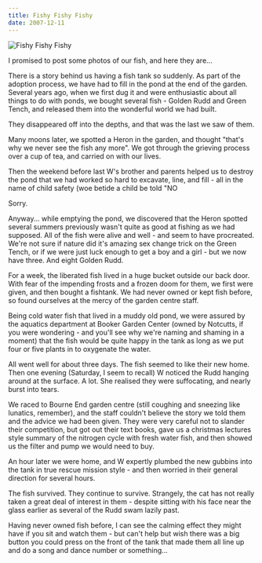 ```yaml
---
title: Fishy Fishy Fishy
date: 2007-12-11
---
```


![Fishy Fishy Fishy](https://source.unsplash.com/jpkvklXwt98/1600x900)

I promised to post some photos of our fish, and here they are...

There is a story behind us having a fish tank so suddenly. As part of the adoption process, we have had to fill in the pond at the end of the garden. Several years ago, when we first dug it and were enthusiastic about all things to do with ponds, we bought several fish - Golden Rudd and Green Tench, and released them into the wonderful world we had built.

They disappeared off into the depths, and that was the last we saw of them.

Many moons later, we spotted a Heron in the garden, and thought "that's why we never see the fish any more". We got through the grieving process over a cup of tea, and carried on with our lives.

Then the weekend before last W's brother and parents helped us to destroy the pond that we had worked so hard to excavate, line, and fill - all in the name of child safety (woe betide a child be told "NO 

Sorry.

Anyway... while emptying the pond, we discovered that the Heron spotted several summers previously wasn't quite as good at fishing as we had supposed. All of the fish were alive and well - and seem to have procreated. We're not sure if nature did it's amazing sex change trick on the Green Tench, or if we were just luck enough to get a boy and a girl - but we now have three. And eight Golden Rudd.

For a week, the liberated fish lived in a huge bucket outside our back door. With fear of the impending frosts and a frozen doom for them, we first were given, and then bought a fishtank. We had never owned or kept fish before, so found ourselves at the mercy of the garden centre staff.

Being cold water fish that lived in a muddy old pond, we were assured by the aquatics department at Booker Garden Center (owned by Notcutts, if you were wondering - and you'll see why we're naming and shaming in a moment) that the fish would be quite happy in the tank as long as we put four or five plants in to oxygenate the water.

All went well for about three days. The fish seemed to like their new home. Then one evening (Saturday, I seem to recall) W noticed the Rudd hanging around at the surface. A lot. She realised they were suffocating, and nearly burst into tears.

We raced to Bourne End garden centre (still coughing and sneezing like lunatics, remember), and the staff couldn't believe the story we told them and the advice we had been given. They were very careful not to slander their competition, but got out their text books, gave us a christmas lectures style summary of the nitrogen cycle with fresh water fish, and then showed us the filter and pump we would need to buy.

An hour later we were home, and W expertly plumbed the new gubbins into the tank in true rescue mission style - and then worried in their general direction for several hours.

The fish survived. They continue to survive. Strangely, the cat has not really taken a great deal of interest in them - despite sitting with his face near the glass earlier as several of the Rudd swam lazily past.

Having never owned fish before, I can see the calming effect they might have if you sit and watch them - but can't help but wish there was a big button you could press on the front of the tank that made them all line up and do a song and dance number or something...